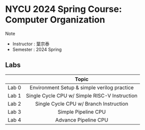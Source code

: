 # NYCU 2024 Spring Course: Computer Organization
> [!NOTE] 
> - Instructor : 葉宗泰
> - Semester : 2024 Spring

## Labs
|       | Topic                                                   |
|:-----:|:-------------------------------------------------------:|
| Lab 0 | Environment Setup & simple verilog practice             |
| Lab 1 | Single Cycle CPU w/ Simple RISC-V Instruction           |
| Lab 2 | Single Cycle CPU w/ Branch Instruction                  |
| Lab 3 | Simple Pipeline CPU                                     |
| Lab 4 | Advance Pipeline CPU                                    |